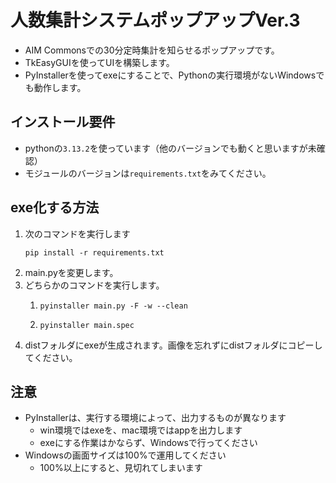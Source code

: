 # 人数集計システムポップアップVer.3
- AIM Commonsでの30分定時集計を知らせるポップアップです。
- TkEasyGUIを使ってUIを構築します。
- PyInstallerを使ってexeにすることで、Pythonの実行環境がないWindowsでも動作します。

## インストール要件
- pythonの```3.13.2```を使っています（他のバージョンでも動くと思いますが未確認）
- モジュールのバージョンは```requirements.txt```をみてください。

## exe化する方法
1. 次のコマンドを実行します  
    ```
    pip install -r requirements.txt
    ```
2. main.pyを変更します。
3. どちらかのコマンドを実行します。
   1. ```
      pyinstaller main.py -F -w --clean
      ```
   2. ```
      pyinstaller main.spec
      ```
4. distフォルダにexeが生成されます。画像を忘れずにdistフォルダにコピーしてください。

## 注意
- PyInstallerは、実行する環境によって、出力するものが異なります
  - win環境ではexeを、mac環境ではappを出力します
  - exeにする作業はかならず、Windowsで行ってください
- Windowsの画面サイズは100%で運用してください
  - 100%以上にすると、見切れてしまいます

